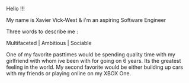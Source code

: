 Hello !!!

My name is Xavier Vick-West & i'm an aspiring Software Engineer


Three words to describe me :

Multifaceted | Ambitious | Sociable


One of my favorite pasttimes would be spending quality
time with my girlfriend with whom ive been with for going
on 6 years. Its the greatest feeling in the world. My second
favorite would be either building up cars with my friends or
playing online on my XBOX One.
